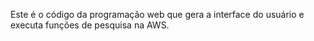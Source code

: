 Este é o código da programação web que gera a interface do usuário e executa funções de pesquisa na AWS.
